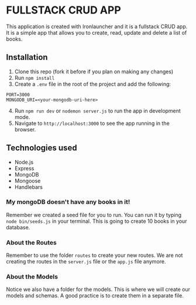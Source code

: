 # FULLSTACK CRUD APP

This application is created with Ironlauncher and it is a fullstack CRUD app. It is a simple app that allows you to create, read, update and delete a list of books.

## Installation

1. Clone this repo (fork it before if you plan on making any changes)
2. Run `npm install`
3. Create a `.env` file in the root of the project and add the following:

```
PORT=3000
MONGODB_URI=<your-mongodb-uri-here>
```
4. Run `npm run dev` or `nodemon server.js` to run the app in development mode.
5. Navigate to `http://localhost:3000` to see the app running in the browser.

## Technologies used

- Node.js
- Express
- MongoDB
- Mongoose
- Handlebars

### My mongoDB doesn't have any books in it!
Remember we created a seed file for you to run. You can run it by typing `node bin/seeds.js` in your terminal. This is going to create 10 books in your database.

### About the Routes
Remember to use the folder `routes` to create your new routes.
We are not creating the routes in the `server.js` file or the `app.js` file anymore.

### About the Models
Notice we also have a folder for the models. This is where we will create our models and schemas.
A good practice is to create them in a separate file.


